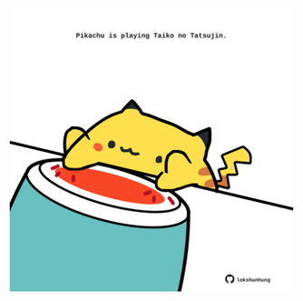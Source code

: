 <!-- built at 20/08/2022, 09:01:05 UTC -->
<p align="center">
  <img width="500" height="500" src="./ReadmeImage.svg">
</p>
